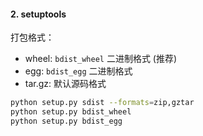 #### 2. setuptools

打包格式：

- wheel: `bdist_wheel` 二进制格式 (推荐)
- egg: `bdist_egg` 二进制格式
- tar.gz: 默认源码格式

```bash
python setup.py sdist --formats=zip,gztar
python setup.py bdist_wheel
python setup.py bdist_egg
```
